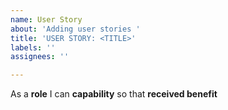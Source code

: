 ```yaml
---
name: User Story
about: 'Adding user stories '
title: 'USER STORY: <TITLE>'
labels: ''
assignees: ''

---
```


As a **role** I can **capability** so that **received benefit**
